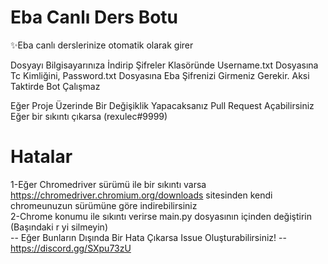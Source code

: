 # Eba Canlı Ders Botu
✨Eba canlı derslerinize otomatik olarak girer
 
 Dosyayı Bilgisayarınıza İndirip Şifreler Klasöründe Username.txt Dosyasına Tc Kimliğini,
 Password.txt Dosyasına Eba Şifrenizi Girmeniz Gerekir. Aksi Taktirde Bot Çalışmaz
 
 Eğer Proje Üzerinde Bir Değişiklik Yapacaksanız Pull Request Açabilirsiniz
 Eğer bir sıkıntı çıkarsa (rexulec#9999)
 
 # Hatalar
 1-Eğer Chromedriver sürümü ile bir sıkıntı varsa https://chromedriver.chromium.org/downloads sitesinden kendi chromeunuzun sürümüne göre indirebilirsiniz<br/>
 2-Chrome konumu ile sıkıntı verirse main.py dosyasının içinden değiştirin (Başındaki r yi silmeyin)<br/>
 -- Eğer Bunların Dışında Bir Hata Çıkarsa Issue Oluşturabilirsiniz! --
                        https://discord.gg/SXpu73zU
     
